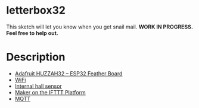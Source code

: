 # letterbox32
This sketch will let you know when you get snail mail.
**WORK IN PROGRESS. Feel free to help out.**

# Description
* [Adafruit HUZZAH32 – ESP32 Feather Board](https://www.adafruit.com/product/3405)
* [WiFi](https://github.com/espressif/arduino-esp32/tree/master/libraries/WiFi/src)
* [Internal hall sensor](https://github.com/espressif/arduino-esp32/tree/master/cores/esp32)
* [Maker on the IFTTT Platform](https://platform.ifttt.com/maker/)
* [MQTT](http://mqtt.org/)
